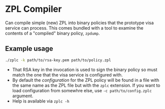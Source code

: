 # ZPL Compiler

Can compile simple (new) ZPL into binary policies that the prototype visa
service can process.  This comes bundled with a tool to examine the
contents of a "compiled" binary policy, `zpdump`.

## Example usage

```bash
./zplc -k path/to/rsa-key.pem path/to/policy.zpl
```

- That RSA key in the invocation is used to sign the binary policy so
  must match the one that the visa service is configured with.
- By default the _configuration_ for the ZPL policy will be found in a
  file with the same name as the ZPL file but with the `zplc` extension.
  If you want to load configuration from somewhre else, use
  `-c path/to/config.zplc` argument.
- Help is available via `zplc -h`



